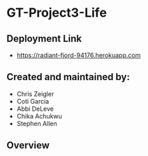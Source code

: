 # GT-Project3-Life

## Deployment Link
- https://radiant-fjord-94176.herokuapp.com

## Created and maintained by:
* Chris Zeigler
* Coti Garcia
* Abbi DeLeve
* Chika Achukwu
* Stephen Allen

## Overview

